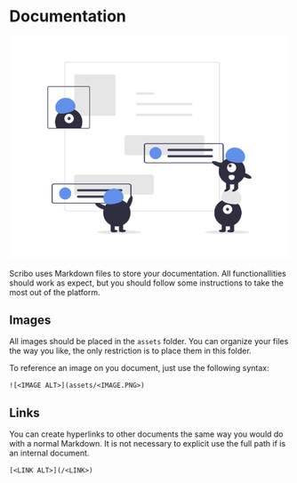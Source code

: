 # Documentation

![<Markdown Rules>](assets/markdown.png)

Scribo uses Markdown files to store your documentation. All functionallities should work as expect, but you should follow some instructions to take the most out of the platform.

## Images

All images should be placed in the `assets` folder. You can organize your files the way you like, the only restriction is to place them in this folder.

To reference an image on you document, just use the following syntax:

```
![<IMAGE ALT>](assets/<IMAGE.PNG>)
```

## Links

You can create hyperlinks to other documents the same way you would do with a normal Markdown. It is not necessary to explicit use the full path if is an internal document.

```
[<LINK ALT>](/<LINK>)
```
